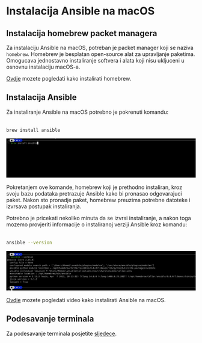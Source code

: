 # Instalacija Ansible na macOS

## Instalacija homebrew packet managera

Za instalaciju Ansible na macOS, potreban je packet manager koji se naziva `homebrew`. 
Homebrew je besplatan open-source alat za upravljanje paketima. Omogucava jednostavno instaliranje softvera i alata koji nisu ukljuceni u osnovnu instalaciju macOS-a.

[Ovdje](https://www.youtube.com/watch?v=UBdiA0SJqLE) mozete pogledati kako instalirati homebrew.

## Instalacija Ansible 

Za instaliranje Ansible na macOS potrebno je pokrenuti komandu: 

```bash

brew install ansible

```

![brew-install-ansible](files/brew-install-ansible.png)

Pokretanjem ove komande, homebrew koji je prethodno instaliran, kroz svoju bazu podataka pretrazuje Ansible kako bi pronasao odgovarajuci paket. Nakon sto pronadje paket, homebrew preuzima potrebne datoteke i izvrsava postupak instaliranja. 

Potrebno je pricekati nekoliko minuta da se izvrsi instaliranje, a nakon toga mozemo provjeriti informacije o instaliranoj verziji Ansible kroz komandu: 

```bash 

ansible --version

```

![ansible--version](files/ansible--version.png)


[Ovdje](https://www.youtube.com/watch?v=qgu9g5ri1ow) mozete pogledati video kako instalirati Ansible na macOS. 

## Podesavanje terminala

Za podesavanje terminala posjetite [sljedece](https://github.com/allops-solutions/devops-aws-mentorship-program/blob/f27725afdae4d258eae42c54a907f6f9a886a507/devops-learning-path/your-laptop-setup.md).
